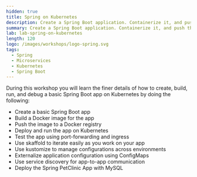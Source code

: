 ```yaml
---
hidden: true
title: Spring on Kubernetes
description: Create a Spring Boot application. Containerize it, and push the container to a registry. Deploy it to Kubernetes.
summary: Create a Spring Boot application. Containerize it, and push the container to a registry. Deploy it to Kubernetes.
lab: lab-spring-on-kubernetes
length: 120
logo: /images/workshops/logo-spring.svg
tags:
  - Spring
  - Microservices
  - Kubernetes
  - Spring Boot
---
```


During this workshop you will learn the finer details of how to create, build, run, and debug a basic Spring Boot app on Kubernetes by doing the following:

- Create a basic Spring Boot app
- Build a Docker image for the app
- Push the image to a Docker registry
- Deploy and run the app on Kubernetes
- Test the app using port-forwarding and ingress
- Use skaffold to iterate easily as you work on your app
- Use kustomize to manage configurations across environments
- Externalize application configuration using ConfigMaps
- Use service discovery for app-to-app communication
- Deploy the Spring PetClinic App with MySQL